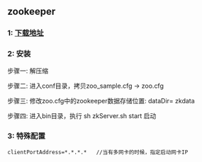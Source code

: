 ## zookeeper



###  1: [下载地址](https://zookeeper.apache.org/releases.html)



### 2: 安装

步骤一: 解压缩

步骤二: 进入conf目录，拷贝zoo_sample.cfg -> zoo.cfg

步骤三: 修改zoo.cfg中的zookeeper数据存储位置: dataDir= zkdata

步骤四: 进入bin目录，执行 sh zkServer.sh start 启动    



### 3: 特殊配置

```
clientPortAddress=*.*.*.*   //当有多网卡的时候，指定启动网卡IP
```

